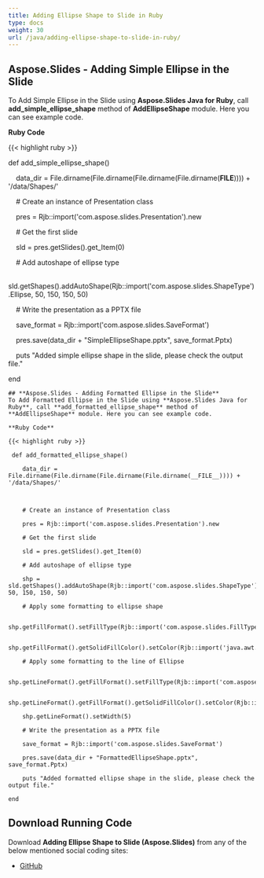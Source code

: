 ```yaml
---
title: Adding Ellipse Shape to Slide in Ruby
type: docs
weight: 30
url: /java/adding-ellipse-shape-to-slide-in-ruby/
---
```


## **Aspose.Slides - Adding Simple Ellipse in the Slide**
To Add Simple Ellipse in the Slide using **Aspose.Slides Java for Ruby**, call **add_simple_ellipse_shape** method of **AddEllipseShape** module. Here you can see example code.

**Ruby Code**

{{< highlight ruby >}}

 def add_simple_ellipse_shape()    

    data_dir = File.dirname(File.dirname(File.dirname(File.dirname(__FILE__)))) + '/data/Shapes/'



    # Create an instance of Presentation class

    pres = Rjb::import('com.aspose.slides.Presentation').new

    # Get the first slide

    sld = pres.getSlides().get_Item(0)

    # Add autoshape of ellipse type

    sld.getShapes().addAutoShape(Rjb::import('com.aspose.slides.ShapeType').Ellipse, 50, 150, 150, 50)

    # Write the presentation as a PPTX file

    save_format = Rjb::import('com.aspose.slides.SaveFormat')

    pres.save(data_dir + "SimpleEllipseShape.pptx", save_format.Pptx)

    puts "Added simple ellipse shape in the slide, please check the output file."

end   

```
## **Aspose.Slides - Adding Formatted Ellipse in the Slide**
To Add Formatted Ellipse in the Slide using **Aspose.Slides Java for Ruby**, call **add_formatted_ellipse_shape** method of **AddEllipseShape** module. Here you can see example code.

**Ruby Code**

{{< highlight ruby >}}

 def add_formatted_ellipse_shape()    

    data_dir = File.dirname(File.dirname(File.dirname(File.dirname(__FILE__)))) + '/data/Shapes/'



    # Create an instance of Presentation class

    pres = Rjb::import('com.aspose.slides.Presentation').new

    # Get the first slide

    sld = pres.getSlides().get_Item(0)

    # Add autoshape of ellipse type

    shp = sld.getShapes().addAutoShape(Rjb::import('com.aspose.slides.ShapeType').Ellipse, 50, 150, 150, 50)

    # Apply some formatting to ellipse shape

    shp.getFillFormat().setFillType(Rjb::import('com.aspose.slides.FillType').Solid)

    shp.getFillFormat().getSolidFillColor().setColor(Rjb::import('java.awt.Color').new(Rjb::import('com.aspose.slides.PresetColor').Chocolate))

    # Apply some formatting to the line of Ellipse

    shp.getLineFormat().getFillFormat().setFillType(Rjb::import('com.aspose.slides.FillType').Solid)

    shp.getLineFormat().getFillFormat().getSolidFillColor().setColor(Rjb::import('java.awt.Color').BLACK)

    shp.getLineFormat().setWidth(5)

    # Write the presentation as a PPTX file

    save_format = Rjb::import('com.aspose.slides.SaveFormat')

    pres.save(data_dir + "FormattedEllipseShape.pptx", save_format.Pptx)

    puts "Added formatted ellipse shape in the slide, please check the output file."

end  

```
## **Download Running Code**
Download **Adding Ellipse Shape to Slide (Aspose.Slides)** from any of the below mentioned social coding sites:

- [GitHub](https://github.com/aspose-slides/Aspose.Slides-for-Java/blob/master/Plugins/Aspose_Slides_Java_for_Ruby/lib/asposeslidesjava/Shapes/addellipseshape.rb)
